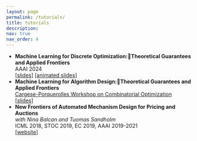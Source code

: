 ```yaml
---
layout: page
permalink: /tutorials/
title: tutorials
description:
nav: true
nav_order: 4
---
```




- **Machine Learning for Discrete Optimization:Theoretical Guarantees and Applied Frontiers**  
AAAI 2024  
[[slides]](https://vitercik.github.io/slides/AAAI24.pdf) [[animated slides]](https://vitercik.github.io/slides/AAAI24_long.pdf)  
- **Machine Learning for Algorithm Design:Theoretical Guarantees and Applied Frontiers**  
[Cargese-Porquerolles Workshop on Combinatorial Optimization](https://www.cargese.org/2023/)  
[[slides]](https://vitercik.github.io/slides/cargese.pdf)  
- **New Frontiers of Automated Mechanism Design for Pricing and Auctions**  
*with Nina Balcan and Tuomas Sandholm*  
ICML 2018, STOC 2019, EC 2019, AAAI 2019-2021  
[[website]](https://sites.google.com/view/amdtutorial/home)
